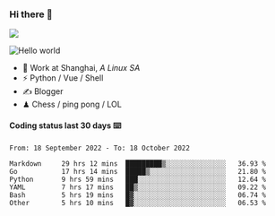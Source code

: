 ### Hi there 👋
![](https://komarev.com/ghpvc/?username=Xuhandsome)


<img src="https://github-readme-stats.vercel.app/api?username=XuHandsome&show_icons=true&theme=merko" alt="Hello world">

<br/>

- 🍻  Work at Shanghai, _A Linux SA_
- ⚡  Python / Vue / Shell
- ✍️  Blogger
- ♟  Chess / ping pong / LOL

#### Coding status last 30 days ⌨️

<!--START_SECTION:waka-->

```text
From: 18 September 2022 - To: 18 October 2022

Markdown     29 hrs 12 mins  █████████▒░░░░░░░░░░░░░░░   36.93 %
Go           17 hrs 14 mins  █████▒░░░░░░░░░░░░░░░░░░░   21.80 %
Python       9 hrs 59 mins   ███░░░░░░░░░░░░░░░░░░░░░░   12.64 %
YAML         7 hrs 17 mins   ██▒░░░░░░░░░░░░░░░░░░░░░░   09.22 %
Bash         5 hrs 19 mins   █▓░░░░░░░░░░░░░░░░░░░░░░░   06.74 %
Other        5 hrs 10 mins   █▓░░░░░░░░░░░░░░░░░░░░░░░   06.53 %
```

<!--END_SECTION:waka-->
